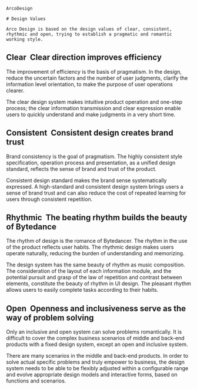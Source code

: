 `````
ArcoDesign

# Design Values

Arco Design is based on the design values of clear, consistent, rhythmic and open, trying to establish a pragmatic and romantic working style.
`````

## Clear  Clear direction improves efficiency

The improvement of efficiency is the basis of pragmatism. In the design, reduce the uncertain factors and the number of user judgments, clarify the information level orientation, to make the purpose of user operations clearer.

The clear design system makes intuitive product operation and one-step process; the clear information transmission and clear expression enable users to quickly understand and make judgments in a very short time.

## Consistent  Consistent design creates brand trust

Brand consistency is the goal of pragmatism. The highly consistent style specification, operation process and presentation, as a unified design standard, reflects the sense of brand and trust of the product.

Consistent design standard makes the brand sense systematically expressed. A high-standard and consistent design system brings users a sense of brand trust and can also reduce the cost of repeated learning for users through consistent repetition.

## Rhythmic  The beating rhythm builds the beauty of Bytedance

The rhythm of design is the romance of Bytedancer. The rhythm in the use of the product reflects user habits. The rhythmic design makes users operate naturally, reducing the burden of understanding and memorizing.

The design system has the same beauty of rhythm as music composition. The consideration of the layout of each information module, and the potential pursuit and grasp of the law of repetition and contrast between elements, constitute the beauty of rhythm in UI design. The pleasant rhythm allows users to easily complete tasks according to their habits.

## Open  Openness and inclusiveness serve as the way of problem solving

Only an inclusive and open system can solve problems romantically. It is difficult to cover the complex business scenarios of middle and back-end products with a fixed design system, except an open and inclusive system.

There are many scenarios in the middle and back-end products. In order to solve actual specific problems and truly empower to business, the design system needs to be able to be flexibly adjusted within a configurable range and evolve appropriate design models and interactive forms, based on functions and scenarios.
